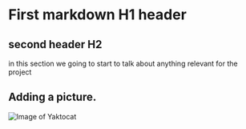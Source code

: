 # First markdown H1 header
## second header H2
in this section we going to start to talk about anything relevant for the project

## Adding a picture.
![Image of Yaktocat](https://octodex.github.com/images/yaktocat.png)
